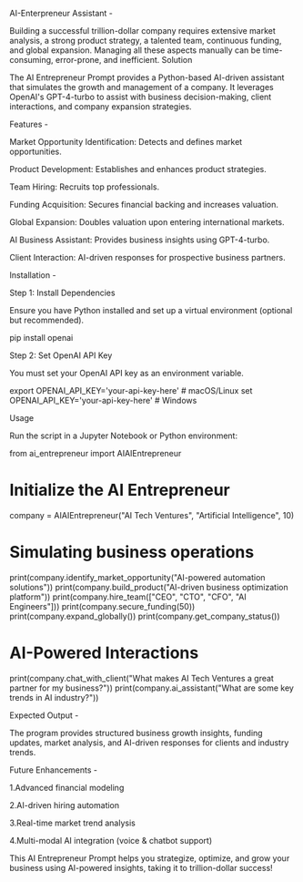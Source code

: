 AI-Enterpreneur Assistant -

Building a successful trillion-dollar company requires extensive market analysis, a strong product strategy, a talented team, continuous funding, and global expansion. Managing all these aspects manually can be time-consuming, error-prone, and inefficient.
Solution

The AI Entrepreneur Prompt provides a Python-based AI-driven assistant that simulates the growth and management of a company. It leverages OpenAI's GPT-4-turbo to assist with business decision-making, client interactions, and company expansion strategies.

Features -

Market Opportunity Identification: Detects and defines market opportunities.

Product Development: Establishes and enhances product strategies.

Team Hiring: Recruits top professionals.

Funding Acquisition: Secures financial backing and increases valuation.

Global Expansion: Doubles valuation upon entering international markets.

AI Business Assistant: Provides business insights using GPT-4-turbo.

Client Interaction: AI-driven responses for prospective business partners.

Installation -

Step 1: Install Dependencies

Ensure you have Python installed and set up a virtual environment (optional but recommended).

pip install openai

Step 2: Set OpenAI API Key

You must set your OpenAI API key as an environment variable.

export OPENAI_API_KEY='your-api-key-here'  # macOS/Linux
set OPENAI_API_KEY='your-api-key-here'  # Windows

Usage

Run the script in a Jupyter Notebook or Python environment:

from ai_entrepreneur import AIAIEntrepreneur

# Initialize the AI Entrepreneur
company = AIAIEntrepreneur("AI Tech Ventures", "Artificial Intelligence", 10)

# Simulating business operations
print(company.identify_market_opportunity("AI-powered automation solutions"))
print(company.build_product("AI-driven business optimization platform"))
print(company.hire_team(["CEO", "CTO", "CFO", "AI Engineers"]))
print(company.secure_funding(50))
print(company.expand_globally())
print(company.get_company_status())

# AI-Powered Interactions
print(company.chat_with_client("What makes AI Tech Ventures a great partner for my business?"))
print(company.ai_assistant("What are some key trends in AI industry?"))

Expected Output -

The program provides structured business growth insights, funding updates, market analysis, and AI-driven responses for clients and industry trends.

Future Enhancements -

1.Advanced financial modeling

2.AI-driven hiring automation

3.Real-time market trend analysis

4.Multi-modal AI integration (voice & chatbot support)

This AI Entrepreneur Prompt helps you strategize, optimize, and grow your business using AI-powered insights, taking it to trillion-dollar success!


